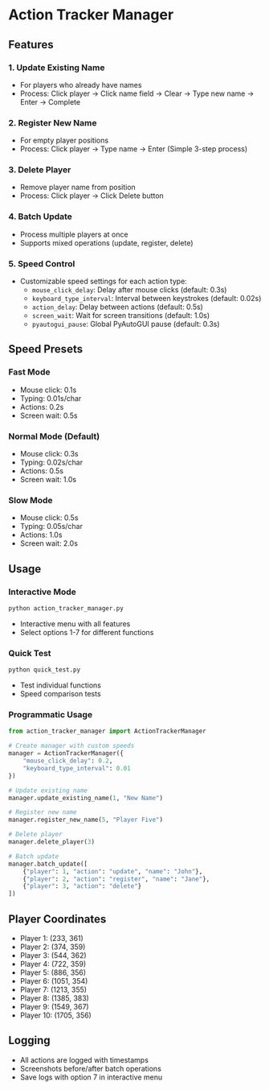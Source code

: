 # Action Tracker Manager

## Features

### 1. Update Existing Name
- For players who already have names
- Process: Click player → Click name field → Clear → Type new name → Enter → Complete

### 2. Register New Name  
- For empty player positions
- Process: Click player → Type name → Enter (Simple 3-step process)

### 3. Delete Player
- Remove player name from position
- Process: Click player → Click Delete button

### 4. Batch Update
- Process multiple players at once
- Supports mixed operations (update, register, delete)

### 5. Speed Control
- Customizable speed settings for each action type:
  - `mouse_click_delay`: Delay after mouse clicks (default: 0.3s)
  - `keyboard_type_interval`: Interval between keystrokes (default: 0.02s)
  - `action_delay`: Delay between actions (default: 0.5s)
  - `screen_wait`: Wait for screen transitions (default: 1.0s)
  - `pyautogui_pause`: Global PyAutoGUI pause (default: 0.3s)

## Speed Presets

### Fast Mode
- Mouse click: 0.1s
- Typing: 0.01s/char
- Actions: 0.2s
- Screen wait: 0.5s

### Normal Mode (Default)
- Mouse click: 0.3s
- Typing: 0.02s/char
- Actions: 0.5s
- Screen wait: 1.0s

### Slow Mode
- Mouse click: 0.5s
- Typing: 0.05s/char
- Actions: 1.0s
- Screen wait: 2.0s

## Usage

### Interactive Mode
```python
python action_tracker_manager.py
```
- Interactive menu with all features
- Select options 1-7 for different functions

### Quick Test
```python
python quick_test.py
```
- Test individual functions
- Speed comparison tests

### Programmatic Usage
```python
from action_tracker_manager import ActionTrackerManager

# Create manager with custom speeds
manager = ActionTrackerManager({
    "mouse_click_delay": 0.2,
    "keyboard_type_interval": 0.01
})

# Update existing name
manager.update_existing_name(1, "New Name")

# Register new name
manager.register_new_name(5, "Player Five")

# Delete player
manager.delete_player(3)

# Batch update
manager.batch_update([
    {"player": 1, "action": "update", "name": "John"},
    {"player": 2, "action": "register", "name": "Jane"},
    {"player": 3, "action": "delete"}
])
```

## Player Coordinates
- Player 1: (233, 361)
- Player 2: (374, 359)
- Player 3: (544, 362)
- Player 4: (722, 359)
- Player 5: (886, 356)
- Player 6: (1051, 354)
- Player 7: (1213, 355)
- Player 8: (1385, 383)
- Player 9: (1549, 367)
- Player 10: (1705, 356)

## Logging
- All actions are logged with timestamps
- Screenshots before/after batch operations
- Save logs with option 7 in interactive menu